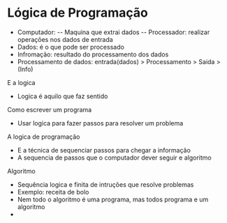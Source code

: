 # Lógica de Programação
- Computador:
 -- Maquina que extrai dados
 -- Processador: realizar operações nos dados de entrada
- Dados: é o que pode ser processado
- Infromação: resultado do processamento dos dados
- Processamento de dados: entrada(dados) > Processamento > Saida > (Info)

E a logica
 - Logica é aquilo que faz sentido

Como escrever um programa
 - Usar logica para fazer passos para resolver um problema

A logica de programação
 - E a técnica de sequenciar passos para chegar a informação
 - A sequencia de passos que o computador dever seguir e algoritmo

Algoritmo
 - Sequência logica e finita de intruções que resolve problemas
 - Exemplo: receita de bolo
 - Nem todo o algoritmo é uma programa, mas todos programa e um algoritmo
 - 